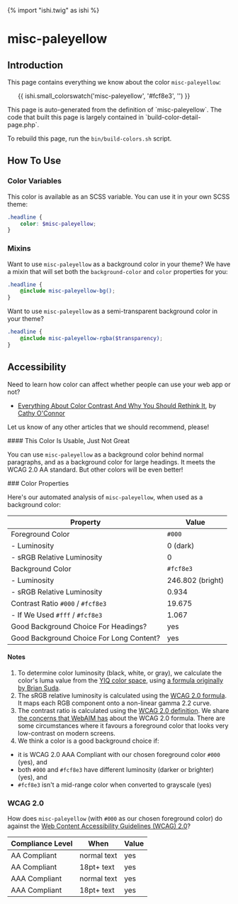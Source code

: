 {% import "ishi.twig" as ishi %}
# misc-paleyellow

## Introduction

This page contains everything we know about the color `misc-paleyellow`:

<div class="grid">
    <div class="cell">
        <div class="swatch">
            <ul>
                {{ ishi.small_colorswatch('misc-paleyellow', '#fcf8e3', '') }}
            </ul>
        </div>
    </div>
</div>

<div class="callout attention" markdown="1">
This page is auto-generated from the definition of `misc-paleyellow`. The code that built this page is largely contained in `build-color-detail-page.php`.

To rebuild this page, run the `bin/build-colors.sh` script.
</div>

## How To Use

### Color Variables

This color is available as an SCSS variable. You can use it in your own SCSS theme:

```scss
.headline {
    color: $misc-paleyellow;
}
```

### Mixins

Want to use `misc-paleyellow` as a background color in your theme? We have a mixin that will set both the `background-color` and `color` properties for you:

```scss
.headline {
    @include misc-paleyellow-bg();
}
```

Want to use `misc-paleyellow` as a semi-transparent background color in your theme?

```scss
.headline {
    @include misc-paleyellow-rgba($transparency);
}
```

## Accessibility

Need to learn how color can affect whether people can use your web app or not?

* [Everything About Color Contrast And Why You Should Rethink It](https://www.smashingmagazine.com/2014/10/color-contrast-tips-and-tools-for-accessibility/), by [Cathy O'Connor](http://www.twitter.com/cagocon)

Let us know of any other articles that we should recommend, please!
<div class="callout warning" markdown="1">
#### This Color Is Usable, Just Not Great

You can use `misc-paleyellow` as a background color behind normal paragraphs, and as a background color for large headings. It meets the WCAG 2.0 AA standard. But other colors will be even better!
</div>
### Color Properties

Here's our automated analysis of `misc-paleyellow`, when used as a background color:

Property | Value
---------|------
Foreground Color | `#000`
- Luminosity | 0 (dark)
- sRGB Relative Luminosity | 0
Background Color | `#fcf8e3`
- Luminosity | 246.802 (bright)
- sRGB Relative Luminosity | 0.934
Contrast Ratio `#000` / `#fcf8e3` | 19.675
- If We Used `#fff` / `#fcf8e3` | 1.067
Good Background Choice For Headings? | yes
Good Background Choice For Long Content? | yes

#### Notes

1. To determine color luminosity (black, white, or gray), we calculate the color's luma value from the [YIQ color space](https://en.wikipedia.org/wiki/YIQ), using [a formula originally by Brian Suda](https://24ways.org/2010/calculating-color-contrast/).
1. The sRGB relative luminosity is calculated using the [WCAG 2.0 formula](https://www.w3.org/TR/WCAG20/#relativeluminancedef). It maps each RGB component onto a non-linear gamma 2.2 curve.
1. The contrast ratio is calculated using the [WCAG 2.0 definition](https://www.w3.org/TR/2008/REC-WCAG20-20081211/#contrast-ratiodef). We share [the concerns that WebAIM has](http://webaim.org/blog/wcag-2-1-feedback/) about the WCAG 2.0 formula. There are some circumstances where it favours a foreground color that looks very low-contrast on modern screens.
1. We think a color is a good background choice if:
  - it is WCAG 2.0 AAA Compliant with our chosen foreground color `#000` (yes), and
  - both `#000` and `#fcf8e3` have different luminosity (darker or brighter) (yes), and
  - `#fcf8e3` isn't a mid-range color when converted to grayscale (yes)

### WCAG 2.0

How does `misc-paleyellow` (with `#000` as our chosen foreground color) do against the [Web Content Accessibility Guidelines (WCAG) 2.0](https://www.w3.org/TR/WCAG20/)?

Compliance Level | When | Value
-----------------|------|------
AA Compliant | normal text | yes
AA Compliant | 18pt+ text | yes
AAA Compliant | normal text | yes
AAA Compliant | 18pt+ text | yes